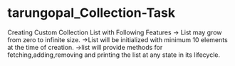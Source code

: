 # tarungopal_Collection-Task
Creating Custom  Collection List with Following Features
-> List may grow from zero to infinite size.
->List will be initialized with minimum 10 elements at the time of creation.
->list will provide methods for fetching,adding,removing and printing the list at any state in its lifecycle.

